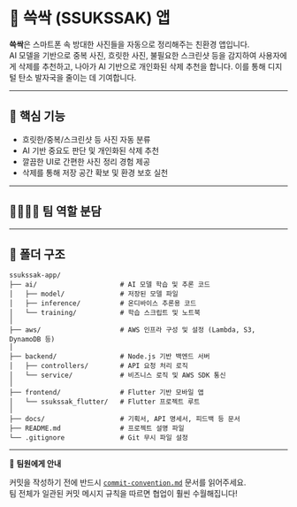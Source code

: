 # 🧹 쓱싹 (SSUKSSAK) 앱

**쓱싹**은 스마트폰 속 방대한 사진들을 자동으로 정리해주는 친환경 앱입니다.  
AI 모델을 기반으로 중복 사진, 흐릿한 사진, 불필요한 스크린샷 등을 감지하여 사용자에게 삭제를 추천하고,
나아가 AI 기반으로 개인화된 삭제 추천을 합니다.
이를 통해 디지털 탄소 발자국을 줄이는 데 기여합니다.

---

## 📱 핵심 기능

- 흐릿한/중복/스크린샷 등 사진 자동 분류
- AI 기반 중요도 판단 및 개인화된 삭제 추천
- 깔끔한 UI로 간편한 사진 정리 경험 제공
- 삭제를 통해 저장 공간 확보 및 환경 보호 실천

---

## 👨‍👩‍👧‍👦 팀 역할 분담



---

## 📁 폴더 구조

```plaintext
ssukssak-app/
├── ai/                     # AI 모델 학습 및 추론 코드
│   ├── model/              # 저장된 모델 파일
│   ├── inference/          # 온디바이스 추론용 코드
│   └── training/           # 학습 스크립트 및 노트북
│
├── aws/                    # AWS 인프라 구성 및 설정 (Lambda, S3, DynamoDB 등)
│
├── backend/                # Node.js 기반 백엔드 서버
│   ├── controllers/        # API 요청 처리 로직
│   └── service/            # 비즈니스 로직 및 AWS SDK 통신
│
├── frontend/               # Flutter 기반 모바일 앱
│   └── ssukssak_flutter/   # Flutter 프로젝트 루트
│
├── docs/                   # 기획서, API 명세서, 피드백 등 문서
├── README.md               # 프로젝트 설명 파일
└── .gitignore              # Git 무시 파일 설정
```

---

📣 **팀원에게 안내**

커밋을 작성하기 전에 반드시 [`commit-convention.md`](./docs/commit-convention.md) 문서를 읽어주세요.  
팀 전체가 일관된 커밋 메시지 규칙을 따르면 협업이 훨씬 수월해집니다!

